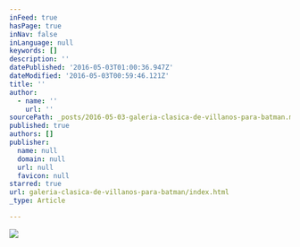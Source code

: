 ```yaml
---
inFeed: true
hasPage: true
inNav: false
inLanguage: null
keywords: []
description: ''
datePublished: '2016-05-03T01:00:36.947Z'
dateModified: '2016-05-03T00:59:46.121Z'
title: ''
author:
  - name: ''
    url: ''
sourcePath: _posts/2016-05-03-galeria-clasica-de-villanos-para-batman.md
published: true
authors: []
publisher:
  name: null
  domain: null
  url: null
  favicon: null
starred: true
url: galeria-clasica-de-villanos-para-batman/index.html
_type: Article

---
```

![](https://s3-us-west-2.amazonaws.com/the-grid-img/p/42a12ae63d0797d11eaead9d807cb53580a54245.jpg)